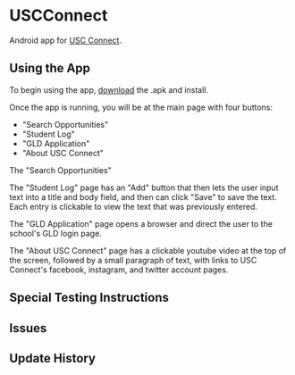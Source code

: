 # USCConnect
Android app for [USC Connect](http://www.sc.edu/uscconnect/).

## Using the App

To begin using the app, [download](http://cse.sc.edu/~ammer/USCConnect.apk) the .apk and install.

Once the app is running, you will be at the main page with four buttons:
* "Search Opportunities"
* "Student Log"
* "GLD Application"
* "About USC Connect"

The "Search Opportunities"

The "Student Log" page has an "Add" button that then lets the user input text into a title and body field, and then can click "Save" to save the text. Each entry is clickable to view the text that was previously entered.

The "GLD Application" page opens a browser and direct the user to the school's GLD login page.

The "About USC Connect" page has a clickable youtube video at the top of the screen, followed by a small paragraph of text, with links to USC Connect's facebook, instagram, and twitter account pages.
  
## Special Testing Instructions

## Issues

## Update History
